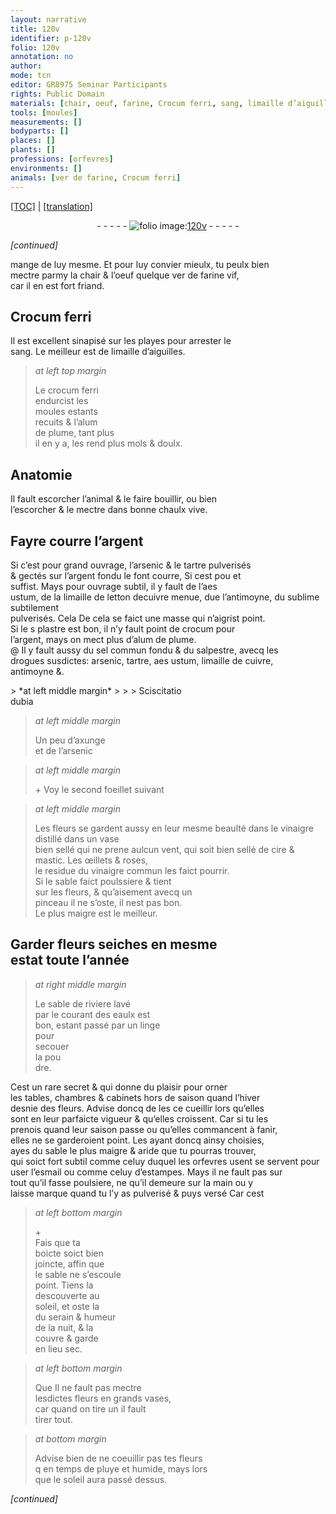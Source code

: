 ```yaml
---
layout: narrative
title: 120v
identifier: p-120v
folio: 120v
annotation: no
author:
mode: tcn
editor: GR8975 Seminar Participants
rights: Public Domain
materials: [chair, oeuf, farine, Crocum ferri, sang, limaille d’aiguilles, crocum ferri, alum de plume, chaulx vive, argent, arsenic & le tartre pulverisés, aes ustum, limaille de letton decuivre menue, due l’antimoyne, du sublime subtilement pulverisés, plastre, crocum, sel commun fondu, salpestre, arsenic, tartre, limaille de cuivre, antimoyne, axunge, cire, mastic, vinaigre, esmail]
tools: [moules]
measurements: []
bodyparts: []
places: []
plants: []
professions: [orfevres]
environments: []
animals: [ver de farine, Crocum ferri]
---
```


<p><a href="{{ site.baseurl }}/normalized/">[TOC]</a> | <a href="{{ site.baseurl }}/texts/p-120v_tl/" target="_blank">[translation]</a></p><div class="folio" align="center">- - - - - <a href="http://gallica.bnf.fr/ark:/12148/btv1b10500001g/f246.image" target="_blank"><img src="https://cu-mkp.github.io/2017-workshop-edition/assets/photo-icon.png" alt="folio image: " style="display:inline-block; margin-bottom:-3px;"/>120v</a> - - - - - </div>  
 
*[continued]*
  
mange de luy mesme. Et pour luy convier mieulx, tu peulx bien<br/> mectre parmy la <span class="m">chair</span> & l’<span class="m">oeuf</span> quelque <span class="al">ver de <span class="m">farine</span></span> vif,<br/> car il en est fort friand.
 
 
  

## <span class="m"><span class="al">Crocum ferri</span></span>

 
Il est excellent <span class="md">sinapisé</span> sur les playes pour arrester le<br/> <span class="m">sang</span>. Le meilleur est de <span class="m">limaille d’aiguilles</span>.
 
> *at left top margin*
> 
> 
>   Le <span class="m">crocum ferri</span><br/> endurcist les<br/> <span class="tl">moules</span> estants<br/> recuits & l’<span class="m">alum<br/> de plume</span>, tant plus<br/> il en y a, les rend plus mols & doulx.
 
 
  

## Anatomie

 
Il fault escorcher l’animal & le faire bouillir, ou bien<br/> l’escorcher & le mectre dans bonne <span class="m">chaulx vive</span>.
 
 
  

## Fayre courre l’<span class="m">argent</span>

 
<span class="del">Si c’est pour grand ouvrage, l’<span class="m">arsenic & le tartre pulverisés</span><br/> & gectés sur l’<span class="m">argent</span> fondu le font courre, <span class="del">Si cest pou</span> et<br/> suffist. Mays pour ouvrage subtil, il y fault de l’<span class="m">aes<br/> ustum</span>, de la <span class="m">limaille <span class="del">de letton</span> de<span class="add">cuivre menue</span>, d<span class="del">u</span><span class="add">e</span> l’antimoyne, du sublime subtilem<span class="exp">ent</span><br/> pulverisés</span>. <span class="del">Cela</span> <span class="add">De</span> cela se faict une masse qui n’aigrist point.<br/> Si le <span class="del">s</span> <span class="m">plastre</span> est bon, il n’y fault point de <span class="m">crocum</span> pour<br/> l’<span class="m">argent</span>, mays on mect plus d’<span class="m">alum de plume</span>.<br/> <span class="add">@ Il y fault aussy du <span class="m">sel commun fondu</span> & du <span class="m">salpestre</span>, avecq les<br/> drogues susdictes: <span class="m">arsenic</span>, <span class="m">tartre</span>, <span class="m">aes ustum</span>, <span class="m">limaille de cuivre</span>,<br/> <span class="m">antimoyne</span> &</span></span>.
 
 <span class="del">
> *at left middle margin*
> 
> 
> Sciscitatio<br/> dubia
 </span>
 
> *at left middle margin*
> 
> 
>   Un peu d’<span class="m">axunge</span><br/> et de l’<span class="m">arsenic</span> 
 
 
> *at left middle margin*
> 
> 
>   \+ 
 Voy le second foeillet suivant
 
> *at left middle margin*
> 
> 
>  Les fleurs se gardent aussy en leur mesme beaulté dans le vinaigre distillé dans un vase<br/> bien sellé qui ne prene aulcun vent, qui soit bien sellé de <span class="m">cire</span> & <span class="m">mastic</span>. Les œillets & roses,<br/> le residue du <span class="m">vinaigre</span> commu<span class="exp">n</span> les faict pourrir.<br/> Si le sable faict poulssiere & tient<br/> sur les fleurs, & qu’aisem<span class="exp">ent</span> avecq un<br/> pinceau il ne s’oste, il nest pas bon.<br/> Le plus maigre est le meilleur.
 
 
  

## Garder fleurs seiches en mesme<br/> estat toute l’année

 
> *at right middle margin*
> 
> 
>   Le sable de riviere lavé<br/> par le coura<span class="exp">n</span>t des eaulx est<br/> bon, estant passé par un linge<br/> pour<br/> secouer<br/> la pou<br/> dre.
 
Cest un rare secret & qui donne du plaisir pour orner<br/> les tables, chambres & cabinets hors de saison quand l’hiver<br/> desnie des fleurs. Advise doncq de les <span class="del">ce</span> cueillir lors qu’elles<br/> sont en leur parfaicte vigueur & qu’elles croissent. Car si tu les<br/> prenois quand leur saison passe ou qu’elles commancent à fanir,<br/> elles ne se garderoient point. Les ayant doncq ainsy choisies,<br/> ayes du sable le plus maigre & aride que tu pourras trouver,<br/> qui soict fort subtil co<span class="exp">mm</span>e celuy duquel les <span class="pro">orfevres</span> <span class="del">usent</span> <span class="add">se servent</span> pour<br/> user l’<span class="m">esmail</span> ou co<span class="exp">mm</span>e celuy d’estampes. Mays il ne fault pas sur<br/> tout qu’il fasse poulsiere, ne qu’il demeure sur la main ou y<br/> laisse marque quand tu l’y as pulverisé & puys versé Car cest
 
> *at left bottom margin*
> 
> 
>   \+<br/> Fais que ta<br/> boicte soict bien<br/> joincte, affin que<br/> le sable ne s’escoule<br/> point. Tiens la<br/> descouverte au<br/> soleil, et oste la<br/> du serain & humeur<br/> de la nuit, & la<br/> couvre & garde<br/> en lieu sec.
 
> *at left bottom margin*
> 
> 
>   <span class="del">Que</span> Il ne fault pas mectre<br/> lesdictes fleurs en grands vases,<br/> car quand on tire un il fault<br/> tirer tout.
 
> *at bottom margin*
> 
> 
>   Advise bien de ne coeuillir pas tes fleurs<br/> <span class="del">q</span> en temps de pluye et humide, mays lors<br/> que le soleil aura passé dessus.
 
*[continued]*
 
